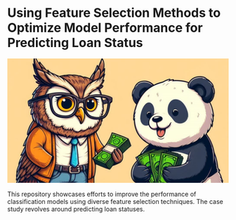 # Using Feature Selection Methods to Optimize Model Performance for Predicting Loan Status

![Logo](https://github.com/janasatvika/Using-Feature-Selection-Methods-to-Optimize-Model-Performance-for-Predicting-Loan-Status/blob/main/img%20assets/loan.jpg)

This repository showcases efforts to improve the performance of classification models using diverse feature selection techniques. The case study revolves around predicting loan statuses.
